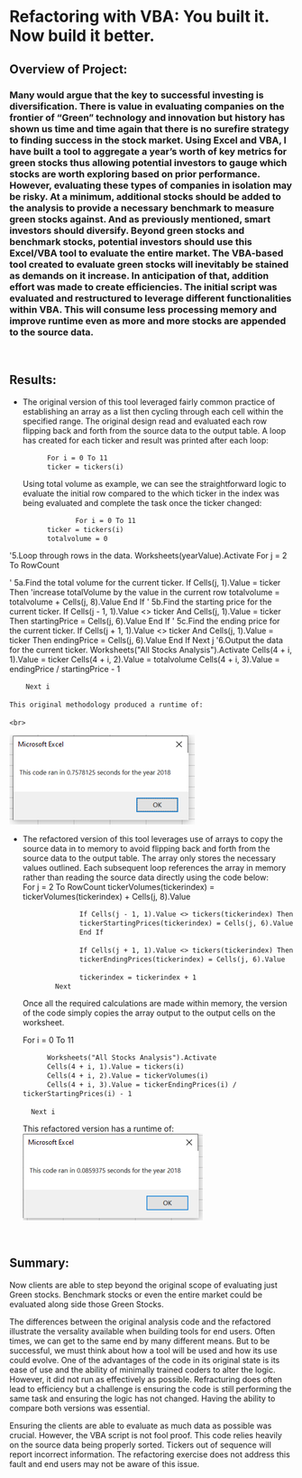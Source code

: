 # Refactoring with VBA: You built it.  Now build it better.

## Overview of Project:

### Many would argue that the key to successful investing is diversification.  There is value in evaluating companies on the frontier of “Green” technology and innovation but history has shown us time and time again that there is no surefire strategy to finding success in the stock market.  Using Excel and VBA, I have built a tool to aggregate a year’s worth of key metrics for green stocks thus allowing potential investors to gauge which stocks are worth exploring based on prior performance.    However, evaluating these types of companies in isolation may be risky.  At a minimum, additional stocks should be added to the analysis to provide a necessary benchmark to measure green stocks against.  And as previously mentioned, smart investors should diversify.  Beyond green stocks and benchmark stocks, potential investors should use this Excel/VBA tool to evaluate the entire market.  The VBA-based tool created to evaluate green stocks will inevitably be stained as demands on it increase.  In anticipation of that, addition effort was made to create efficiencies.  The initial script was evaluated and restructured to leverage different functionalities within VBA.  This will consume less processing memory and improve runtime even as more and more stocks are appended to the source data.  
 <br>

## Results:

- The original version of this tool leveraged fairly common practice of establishing an array as a list then cycling through each cell within the specified range. The original design read and evaluated each row flipping back and forth from the source data to the output table. A loop has created for each ticker and result was printed after each loop:  
            
            For i = 0 To 11
            ticker = tickers(i)
            
  Using total volume as example, we can see the straightforward logic to evaluate the initial row compared to the which ticker in the index was being evaluated and      complete the task once the ticker changed:
        
                   For i = 0 To 11
            ticker = tickers(i)
            totalvolume = 0
'5.Loop through rows in the data.
                 Worksheets(yearValue).Activate
                 For j = 2 To RowCount

'   5a.Find the total volume for the current ticker.
                    If Cells(j, 1).Value = ticker Then
                    'increase totalVolume by the value in the current row
                    totalvolume = totalvolume + Cells(j, 8).Value
                    End If
'   5b.Find the starting price for the current ticker.
                    If Cells(j - 1, 1).Value <> ticker And Cells(j, 1).Value = ticker Then
                    startingPrice = Cells(j, 6).Value
                    End If
'   5c.Find the ending price for the current ticker.
                    If Cells(j + 1, 1).Value <> ticker And Cells(j, 1).Value = ticker Then
                    endingPrice = Cells(j, 6).Value
                    End If
                Next j
'6.Output the data for the current ticker.
            Worksheets("All Stocks Analysis").Activate
            Cells(4 + i, 1).Value = ticker
            Cells(4 + i, 2).Value = totalvolume
            Cells(4 + i, 3).Value = endingPrice / startingPrice - 1
            
        Next i

    This original methodology produced a runtime of:
    
    <br>
![model](https://github.com/VinoSarran/Module2_VBA_Refactoring/blob/8e88873fc9afbfe73676b5d4c0bd16003f6b8a72/VBA_Challenge_2018%20(2).png?raw=true)

- The refactored version of this tool leverages use of arrays to copy the source data in to memory to avoid flipping back and forth from the source data to the output table.  The array only stores the necessary values outlined.  Each subsequent loop references the array in memory rather than reading the source data directly using the code below:   
             For j = 2 To RowCount
                    tickerVolumes(tickerindex) = tickerVolumes(tickerindex) + Cells(j, 8).Value
 
                    If Cells(j - 1, 1).Value <> tickers(tickerindex) Then
                    tickerStartingPrices(tickerindex) = Cells(j, 6).Value
                    End If
 
                    If Cells(j + 1, 1).Value <> tickers(tickerindex) Then
                    tickerEndingPrices(tickerindex) = Cells(j, 6).Value
                    
                    tickerindex = tickerindex + 1
              Next
              
   Once all the required calculations are made within memory, the version of the code simply copies the array output to the output cells on the worksheet.  
   
    For i = 0 To 11
            
            Worksheets("All Stocks Analysis").Activate
            Cells(4 + i, 1).Value = tickers(i)
            Cells(4 + i, 2).Value = tickerVolumes(i)
            Cells(4 + i, 3).Value = tickerEndingPrices(i) / tickerStartingPrices(i) - 1
            
        Next i
   
   
   
   This refactored version has a runtime of:
       <br>
 ![alt text](https://github.com/VinoSarran/Module2_VBA_Refactoring/blob/main/VBA_Challenge_2018.png?raw=true)


 <br>

## Summary: 

Now clients are able to step beyond the original scope of evaluating just Green stocks.  Benchmark stocks or even the entire market could be evaluated along side those Green Stocks.  

The differences between the original analysis code and the refactored illustrate the versality available when building tools for end users.  Often times, we can get to the same end by many different means.  But to be successful, we must think about how a tool will be used and how its use could evolve.  One of the advantages of the code in its original state is its ease of use and the ability of minimally trained coders to alter the logic.  However, it did not run as effectively as possible.  Refracturing does often lead to efficiency but a challenge is ensuring the code is still performing the same task and ensuring the logic has not changed.  Having the ability to compare both versions was essential.       
 
Ensuring the clients are able to evaluate as much data as possible was crucial.  However, the VBA script is not fool proof.  This code relies heavily on the source data being properly sorted.  Tickers out of sequence will report incorrect information.  The refactoring exercise does not address this fault and end users may not be aware of this issue. 
